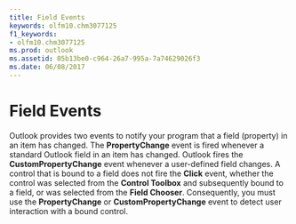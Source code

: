 ```yaml
---
title: Field Events
keywords: olfm10.chm3077125
f1_keywords:
- olfm10.chm3077125
ms.prod: outlook
ms.assetid: 05b13be0-c964-26a7-995a-7a74629026f3
ms.date: 06/08/2017
---
```



# Field Events



Outlook provides two events to notify your program that a field (property) in an item has changed. The **PropertyChange** event is fired whenever a standard Outlook field in an item has changed. Outlook fires the **CustomPropertyChange** event whenever a user-defined field changes.
A control that is bound to a field does not fire the **Click** event, whether the control was selected from the **Control Toolbox** and subsequently bound to a field, or was selected from the **Field Chooser**. Consequently, you must use the **PropertyChange** or **CustomPropertyChange** event to detect user interaction with a bound control.

